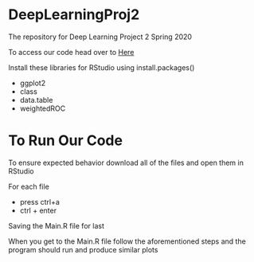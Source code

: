 # DeepLearningProj2
The repository for Deep Learning Project 2 Spring 2020

To access our code head over to [Here](https://github.com/SamGilb/DeepLearningProj2/blob/master/CS499Project2/Main.R)

Install these libraries for RStudio using install.packages()
* ggplot2
* class
* data.table
* weightedROC

# To Run Our Code
To ensure expected behavior download all of the files and open them in RStudio

For each file
* press ctrl+a
* ctrl + enter

Saving the Main.R file for last

When you get to the Main.R file follow the aforementioned steps and the program should run and produce similar plots
